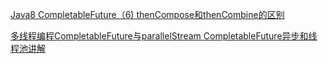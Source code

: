 [Java8 CompletableFuture（6) thenCompose和thenCombine的区别](https://blog.csdn.net/winterking3/article/details/116026768)

[多线程编程CompletableFuture与parallelStream ](https://www.cnblogs.com/taiyonghai/p/9397394.html)
[CompletableFuture异步和线程池讲解 ](https://www.cnblogs.com/wuwuyong/p/15496841.html)

